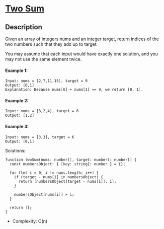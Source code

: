 # [Two Sum](https://leetcode.com/problems/two-sum/)

## Description

Given an array of integers nums and an integer target, return indices of the two numbers such that they add up to target.

You may assume that each input would have exactly one solution, and you may not use the same element twice.

#### Example 1:

```
Input: nums = [2,7,11,15], target = 9
Output: [0,1]
Explanation: Because nums[0] + nums[1] == 9, we return [0, 1].
```

#### Example 2:

```
Input: nums = [3,2,4], target = 6
Output: [1,2]
```

#### Example 3:

```
Input: nums = [3,3], target = 6
Output: [0,1]
```

Solutions:

```
function twoSum(nums: number[], target: number): number[] {
  const numbersObject: { [key: string]: number } = {};

  for (let i = 0; i != nums.length; i++) {
    if (target - nums[i] in numbersObject) {
      return [numbersObject[target - nums[i]], i];
    }

    numbersObject[nums[i]] = i;
  }

  return [];
}
```

- Complexity: O(n)
